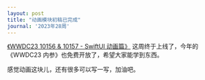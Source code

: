 ```yaml
---
layout: post
title: "动画模块初稿已完成"
journal: '2023年28周'
---
```


[《WWDC23 10156 & 10157 - SwiftUI 动画篇》](https://xiaozhuanlan.com/topic/3165078924) 这周终于上线了，今年的 《WWDC23 内参》也免费开放了，希望大家能学到东西。

感觉动画这块儿，还有很多可以写一写，加油吧。
